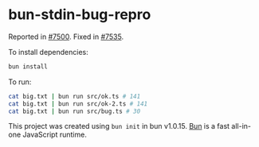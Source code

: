 # bun-stdin-bug-repro

Reported in [#7500](https://github.com/oven-sh/bun/issues/7500).
Fixed in [#7535](https://github.com/oven-sh/bun/pull/7535).


To install dependencies:

```bash
bun install
```

To run:

```bash
cat big.txt | bun run src/ok.ts # 141
cat big.txt | bun run src/ok-2.ts # 141
cat big.txt | bun run src/bug.ts # 30
```

This project was created using `bun init` in bun v1.0.15. [Bun](https://bun.sh) is a fast all-in-one JavaScript runtime.

